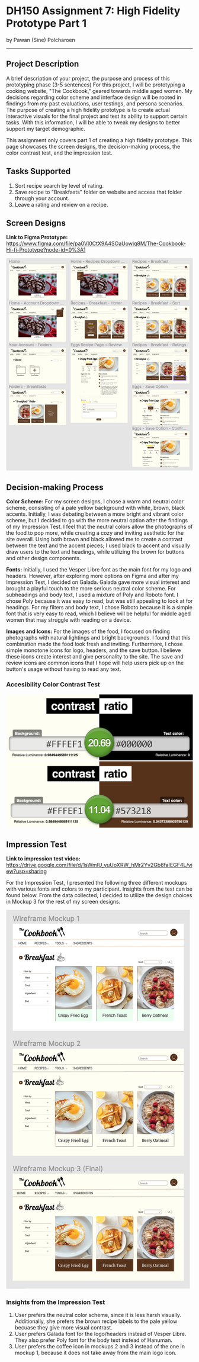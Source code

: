 # DH150 Assignment 7: High Fidelity Prototype Part 1
by Pawan (Sine) Polcharoen

---

## Project Description
A brief description of your project, the purpose and process of this prototyping phase (3-5 sentences)
For this project, I will be prototyping a cooking website, "The Cookbook," geared towards middle aged women. My decisions regarding color scheme and interface design will be rooted in findings from my past evaluations, user testings, and persona scenarios. The purpose of creating a high fidelity prototype is to create actual interactive visuals for the final project and test its ability to support certain tasks. With this information, I will be able to tweak my designs to better support my target demographic. 

This assignment only covers part 1 of creating a high fidelity prototype. This page showcases the screen designs, the decision-making process, the color contrast test, and the impression test.

## Tasks Supported
1. Sort recipe search by level of rating.
2. Save recipe to "Breakfasts" folder on website and access that folder through your account.
3. Leave a rating and review on a recipe.

## Screen Designs
**Link to Figma Prototype:** https://www.figma.com/file/pa0Vl0CtX9A4SOaUowiq8M/The-Cookbook-Hi-fi-Prototype?node-id=0%3A1

![Screen Designs](../screendesigns.png)

## Decision-making Process
**Color Scheme:** For my screen designs, I chose a warm and neutral color scheme, consisting of a pale yellow background with white, brown, black accents. Initially, I was debating between a more bright and vibrant color scheme, but I decided to go with the more neutral option after the findings of my Impression Test. I feel that the neutral colors allow the photographs of the food to pop more, while creating a cozy and inviting aesthetic for the site overall. Using both brown and black allowed me to create a contrast between the text and the accent pieces; I used black to accent and visually draw users to the text and headings, while utilizing the brown for buttons and other design components.

**Fonts:** Initially, I used the Vesper Libre font as the main font for my logo and headers. However, after exploring more options on Figma and after my Impression Test, I decided on Galada. Galada gave more visual interest and brought a playful touch to the more serious neutral color scheme. For subheadings and body text, I used a mixture of Poly and Roboto font. I chose Poly because it was easy to read, but was still appealing to look at for headings. For my filters and body text, I chose Roboto because it is a simple font that is very easy to read, which I believe will be helpful for middle aged women that may struggle with reading on a device.

**Images and Icons:** For the images of the food, I focused on finding photographs with natural lightings and bright backgrounds. I found that this combination made the food look fresh and inviting. Furthermore, I chose simple monotone icons for logo, headers, and the save button. I believe these icons create interest and give personality to the site. The save and review icons are common icons that I hope will help users pick up on the button's usage without having to read any text.

### Accesibility Color Contrast Test
![Color Check 1](../colortest1.png)
![Color Check 2](../colortest2.png)

## Impression Test
**Link to impression test video:** https://drive.google.com/file/d/1sWmIU_yuUoXRW_hMr2Yv2Gb8faIEGF4L/view?usp=sharing

For the Impression Test, I presented the following three different mockups with various fonts and colors to my participant. Insights from the test can be found below. From the data collected, I decided to utilize the design choices in Mockup 3 for the rest of my screen designs.

![Screen Mockups](../mockups.png)

### Insights from the Impression Test
1. User prefers the neutral color scheme, since it is less harsh visually. Additionally, she prefers the brown recipe labels to the pale yellow becuase they give more visual contrast.
2. User prefers Galada font for the logo/headers instead of Vesper Libre. They also prefer Poly font for the body text instead of Hanuman. 
3. User prefers the coffee icon in mockups 2 and 3 instead of the one in mockup 1, because it does not take away from the main logo icon.
